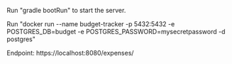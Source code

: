 Run "gradle bootRun" to start the server.

Run "docker run --name budget-tracker -p 5432:5432 -e POSTGRES_DB=budget -e POSTGRES_PASSWORD=mysecretpassword -d postgres"

Endpoint: https://localhost:8080/expenses/


